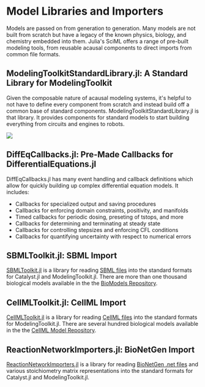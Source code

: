# Model Libraries and Importers

Models are passed on from generation to generation. Many models are not built from scratch
but have a legacy of the known physics, biology, and chemistry embedded into them. Julia's
SciML offers a range of pre-built modeling tools, from reusable acausal components to
direct imports from common file formats.

## ModelingToolkitStandardLibrary.jl: A Standard Library for ModelingToolkit

Given the composable nature of acausal modeling systems, it's helpful to not have to define
every component from scratch and instead build off a common base of standard components.
ModelingToolkitStandardLibrary.jl is that library. It provides components for standard models
to start building everything from circuits and engines to robots.

![](https://user-images.githubusercontent.com/1814174/172000112-3579f5cf-c370-48c2-8047-558fbc46aeb6.png)

## DiffEqCallbacks.jl: Pre-Made Callbacks for DifferentialEquations.jl

DiffEqCallbacks.jl has many event handling and callback definitions which allow for
quickly building up complex differential equation models. It includes:

* Callbacks for specialized output and saving procedures
* Callbacks for enforcing domain constraints, positivity, and manifolds
* Timed callbacks for periodic dosing, preseting of tstops, and more
* Callbacks for determining and terminating at steady state
* Callbacks for controlling stepsizes and enforcing CFL conditions
* Callbacks for quantifying uncertainty with respect to numerical errors

## SBMLToolkit.jl: SBML Import

[SBMLToolkit.jl](https://github.com/SciML/SBMLToolkit.jl) is a library for reading
[SBML files](https://synonym.caltech.edu/#:~:text=What%20is%20SBML%3F,field%20of%20the%20life%20sciences.)
into the standard formats for Catalyst.jl and ModelingToolkit.jl. There are more than one thousand biological
models available in the the [BioModels Repository](https://www.ebi.ac.uk/biomodels/).

## CellMLToolkit.jl: CellML Import

[CellMLToolkit.jl](https://github.com/SciML/CellMLToolkit.jl) is a library for reading
[CellML files](https://www.cellml.org/) into the standard formats for ModelingToolkit.jl.
There are several hundred biological models available in the the
[CellML Model Repository](https://models.cellml.org/cellml).

## ReactionNetworkImporters.jl: BioNetGen Import

[ReactionNetworkImporters.jl](https://github.com/SciML/ReactionNetworkImporters.jl) is a library
for reading [BioNetGen .net files](https://bionetgen.org/) and various stoichiometry matrix representations 
into the standard formats for Catalyst.jl and ModelingToolkit.jl.
